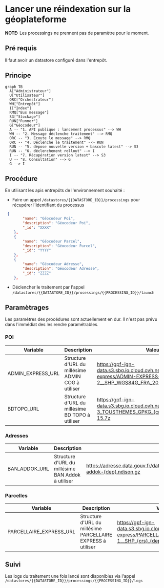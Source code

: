 # Lancer une réindexation sur la géoplateforme

**NOTE:**  Les processings ne prennent pas de paramètre pour le moment.

## Pré requis

Il faut avoir un datastore configuré dans l'entrepôt.

## Principe

```mermaid
graph TB
  A["Administrateur"]
  U["Utilisateur"]
  ORC["Orchestrateur"]
  WH["Entrepôt"]
  I["Index"]
  RMQ["Bus message"]
  S3["Stockage"]
  RUN["Runner"]
  G["Géocodeur"]
  A -- "1. API publique : lancement processus" --> WH
  WH -- "2. Message déclenche traitement" --> RMQ
  ORC -- "3. Ecoute le message" --> RMQ
  ORC -- "4. Déclenche le traitement" --> RUN
  RUN -- "5. dépose nouvelle version + bascule latest" --> S3
  RUN -- "6. déclenchement rollout" --> I
  I -- "7. Récupération version latest" --> S3
  U -- "8. Consultation" --> G
  G --> I
```

## Procédure

En utilisant les apis entrepôts de l'environnement souhaité :

* Faire un appel `/datastores/{{DATASTORE_ID}}/processings` pour récupérer l'identifiant du processus

```json
 {
        "name": "Géocodeur Poi",
        "description": "Géocodeur Poi",
        "_id": "XXXX"
    },
    {
        "name": "Géocodeur Parcel",
        "description": "Géocodeur Parcel",
        "_id": "YYYY"
    },
    {
        "name": "Géocodeur Adresse",
        "description": "Géocodeur Adresse",
        "_id": "ZZZZ"
    },
```

* Déclencher le traitement par l'appel `/datastores/{{DATASTORE_ID}}/processings/{{PROCESSING_ID}}/launch`

## Paramètrages

Les paramètres des procédures sont actuellement en dur. Il n'est pas prévu dans l'immédiat des les rendre paramétrables.

### POI

Variable | Description | Valeur
---------|----------|---------
 ADMIN_EXPRESS_URL |  Structure d'URL du millésime ADMIN COG à utiliser | <https://gpf-ign-data.s3.sbg.io.cloud.ovh.net/admin-express/ADMIN-EXPRESS-COG_3-2__SHP_WGS84G_FRA_2023-05-03.7z>
 BDTOPO_URL | Structure d'URL du millésime BD TOPO à utiliser | <https://gpf-ign-data.s3.sbg.io.cloud.ovh.net/bdtopo/BDTOPO_3-3_TOUSTHEMES_GPKG_{crs}_{dep}_2023-09-15.7z>

### Adresses

Variable | Description | Valeur
---------|----------|---------
 BAN_ADDOK_URL | Structure d'URL du millésime BAN Addok à utiliser | <https://adresse.data.gouv.fr/data/ban/adresses/latest/addok/adresses-addok-{dep}.ndjson.gz>

### Parcelles

Variable | Description | Valeur
---------|----------|---------
 PARCELLAIRE_EXPRESS_URL |  Structure d'URL du millésime PARCELLAIRE EXPRESS à utiliser | <https://gpf-ign-data.s3.sbg.io.cloud.ovh.net/parcellaire-express/PARCELLAIRE_EXPRESS_1-1__SHP_{crs}_{dep}_2023-07-01.7z>

## Suivi

Les logs du traitement une fois lancé sont disponibles via l'appel `/datastores/{{DATASTORE_ID}}/processings/{{PROCESSING_ID}}/logs`
